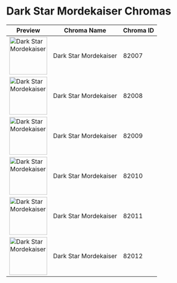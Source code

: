 # Dark Star Mordekaiser Chromas

| Preview | Chroma Name | Chroma ID |
|---|---|---|
| <img src='https://raw.communitydragon.org/latest/plugins/rcp-be-lol-game-data/global/default/v1/champion-chroma-images/82/82007.png' alt='Dark Star Mordekaiser' width='100'> | Dark Star Mordekaiser | 82007 |
| <img src='https://raw.communitydragon.org/latest/plugins/rcp-be-lol-game-data/global/default/v1/champion-chroma-images/82/82008.png' alt='Dark Star Mordekaiser' width='100'> | Dark Star Mordekaiser | 82008 |
| <img src='https://raw.communitydragon.org/latest/plugins/rcp-be-lol-game-data/global/default/v1/champion-chroma-images/82/82009.png' alt='Dark Star Mordekaiser' width='100'> | Dark Star Mordekaiser | 82009 |
| <img src='https://raw.communitydragon.org/latest/plugins/rcp-be-lol-game-data/global/default/v1/champion-chroma-images/82/82010.png' alt='Dark Star Mordekaiser' width='100'> | Dark Star Mordekaiser | 82010 |
| <img src='https://raw.communitydragon.org/latest/plugins/rcp-be-lol-game-data/global/default/v1/champion-chroma-images/82/82011.png' alt='Dark Star Mordekaiser' width='100'> | Dark Star Mordekaiser | 82011 |
| <img src='https://raw.communitydragon.org/latest/plugins/rcp-be-lol-game-data/global/default/v1/champion-chroma-images/82/82012.png' alt='Dark Star Mordekaiser' width='100'> | Dark Star Mordekaiser | 82012 |
